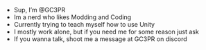 - Sup, I’m @GC3PR
- Im a nerd who likes Modding and Coding
- Currently trying to teach myself how to use Unity
- I mostly work alone, but if you need me for some reason just ask
- If you wanna talk, shoot me a message at GC3PR on discord
